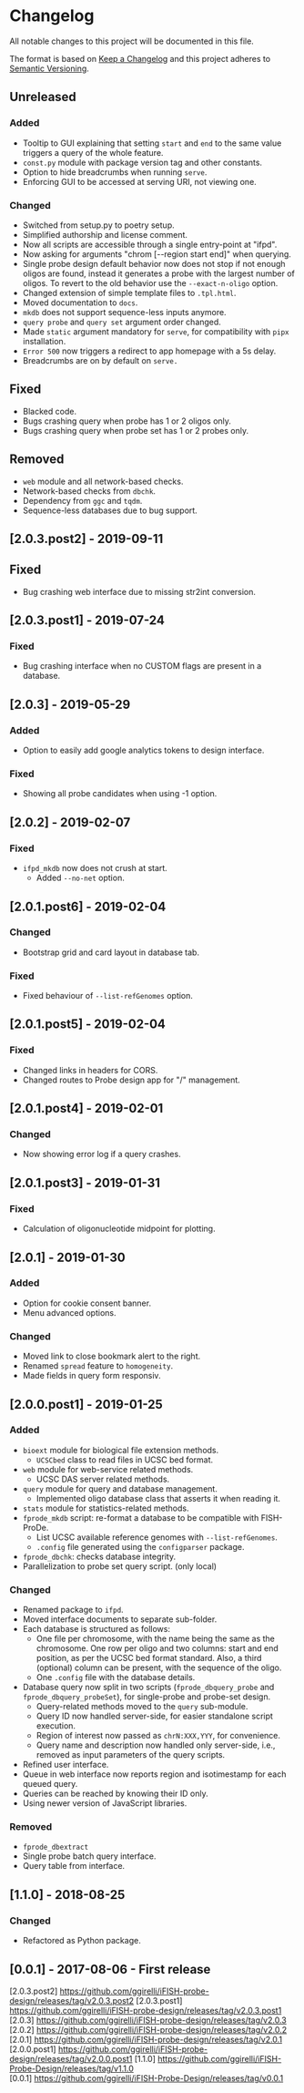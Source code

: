 # Changelog
All notable changes to this project will be documented in this file.

The format is based on [Keep a Changelog](http://keepachangelog.com/en/1.0.0/)
and this project adheres to [Semantic Versioning](http://semver.org/spec/v2.0.0.html).



## Unreleased
### Added
- Tooltip to GUI explaining that setting `start` and `end` to the same value triggers a query of the whole feature.
- `const.py` module with package version tag and other constants.
- Option to hide breadcrumbs when running `serve`.
- Enforcing GUI to be accessed at serving URI, not viewing one.

### Changed
- Switched from setup.py to poetry setup.
- Simplified authorship and license comment.
- Now all scripts are accessible through a single entry-point at "ifpd".
- Now asking for arguments "chrom [--region start end]" when querying.
- Single probe design default behavior now does not stop if not enough oligos are found, instead it generates a probe with the largest number of oligos. To revert to the old behavior use the `--exact-n-oligo` option.
- Changed extension of simple template files to `.tpl.html`.
- Moved documentation to `docs`.
- `mkdb` does not support sequence-less inputs anymore.
- `query probe` and `query set` argument order changed.
- Made `static` argument mandatory for `serve`, for compatibility with `pipx` installation.
- `Error 500` now triggers a redirect to app homepage with a 5s delay.
- Breadcrumbs are on by default on `serve.`

## Fixed
- Blacked code.
- Bugs crashing query when probe has 1 or 2 oligos only.
- Bugs crashing query when probe set has 1 or 2 probes only.

## Removed
- `web` module and all network-based checks.
- Network-based checks from `dbchk`.
- Dependency from `ggc` and `tqdm`.
- Sequence-less databases due to bug support.



## [2.0.3.post2] - 2019-09-11
## Fixed
- Bug crashing web interface due to missing str2int conversion.



## [2.0.3.post1] - 2019-07-24
### Fixed
- Bug crashing interface when no CUSTOM flags are present in a database.



## [2.0.3] - 2019-05-29
### Added
- Option to easily add google analytics tokens to design interface.

### Fixed
- Showing all probe candidates when using -1 option.



## [2.0.2] - 2019-02-07
### Fixed
- `ifpd_mkdb` now does not crush at start.
    + Added `--no-net` option.



## [2.0.1.post6] - 2019-02-04
### Changed
- Bootstrap grid and card layout in database tab.

### Fixed
- Fixed behaviour of `--list-refGenomes` option.



## [2.0.1.post5] - 2019-02-04
### Fixed
- Changed links in headers for CORS.
- Changed routes to Probe design app for "/" management.



## [2.0.1.post4] - 2019-02-01
### Changed
- Now showing error log if a query crashes.



## [2.0.1.post3] - 2019-01-31
### Fixed
- Calculation of oligonucleotide midpoint for plotting.


## [2.0.1] - 2019-01-30
### Added
- Option for cookie consent banner.
- Menu advanced options.

### Changed
- Moved link to close bookmark alert to the right.
- Renamed `spread` feature to `homogeneity`.
- Made fields in query form responsiv.



## [2.0.0.post1] - 2019-01-25
### Added
- `bioext` module for biological file extension methods.
    + `UCSCbed` class to read files in UCSC bed format.
- `web` module for web-service related methods.
    + UCSC DAS server related methods.
- `query` module for query and database management.
    + Implemented oligo database class that asserts it when reading it.
- `stats` module for statistics-related methods.
- `fprode_mkdb` script: re-format a database to be compatible with FISH-ProDe.
    + List UCSC available reference genomes with `--list-refGenomes`.
    + `.config` file generated using the `configparser` package.
- `fprode_dbchk`: checks database integrity.
- Parallelization to probe set query script. (only local)

### Changed
- Renamed package to `ifpd`.
- Moved interface documents to separate sub-folder.
- Each database is structured as follows:
    + One file per chromosome, with the name being the same as the chromosome. One row per oligo and two columns: start and end position, as per the UCSC bed format standard. Also, a third (optional) column can be present, with the sequence of the oligo.
    + One `.config` file with the database details.
- Database query now split in two scripts (`fprode_dbquery_probe` and `fprode_dbquery_probeSet`), for single-probe and probe-set design.
    + Query-related methods moved to the `query` sub-module.
    + Query ID now handled server-side, for easier standalone script execution.
    + Region of interest now passed as `chrN:XXX,YYY`, for convenience.
    + Query name and description now handled only server-side, i.e., removed as input parameters of the query scripts.
- Refined user interface.
- Queue in web interface now reports region and isotimestamp for each queued query.
- Queries can be reached by knowing their ID only.
- Using newer version of JavaScript libraries.

### Removed
- `fprode_dbextract`
- Single probe batch query interface.
- Query table from interface.



## [1.1.0] - 2018-08-25
### Changed
- Refactored as Python package.



## [0.0.1] - 2017-08-06 - First release



[2.0.3.post2] https://github.com/ggirelli/iFISH-probe-design/releases/tag/v2.0.3.post2
[2.0.3.post1] https://github.com/ggirelli/iFISH-probe-design/releases/tag/v2.0.3.post1
[2.0.3] https://github.com/ggirelli/iFISH-probe-design/releases/tag/v2.0.3
[2.0.2] https://github.com/ggirelli/iFISH-probe-design/releases/tag/v2.0.2
[2.0.1] https://github.com/ggirelli/iFISH-probe-design/releases/tag/v2.0.1
[2.0.0.post1] https://github.com/ggirelli/iFISH-probe-design/releases/tag/v2.0.0.post1
[1.1.0] https://github.com/ggirelli/iFISH-Probe-Design/releases/tag/v1.1.0  
[0.0.1] https://github.com/ggirelli/iFISH-Probe-Design/releases/tag/v0.0.1  
